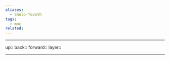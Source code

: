```yaml
---
aliases:
  - Sholo-Tovoth
tags:
  - moc
related:
---
```


***

up:: 
back:: 
forward:: 
layer:: 

***
